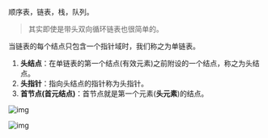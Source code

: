 顺序表，链表，栈，队列。

> 其实即使是带头双向循环链表也很简单的。

当链表的每个结点只包含一个指针域时，我们称之为单链表。

1. **头结点**：在单链表的第一个结点(有效元素)之前附设的一个结点，称之为头结点。
2. **头指针**：指向头结点的指针称为头指针。
3. **首节点(首元结点)**：首节点就是第一个元素(**头元素**)的结点。

![img](https://cdn.jsdelivr.net/gh/DaysOfExperience/blogImage@main/img/879695-20210317161327321-1773620591.png)

![img](https://cdn.jsdelivr.net/gh/DaysOfExperience/blogImage@main/img/879695-20210317161853375-1992685460.png)